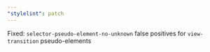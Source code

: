 ```yaml
---
"stylelint": patch
---
```


Fixed: `selector-pseudo-element-no-unknown` false positives for `view-transition` pseudo-elements
